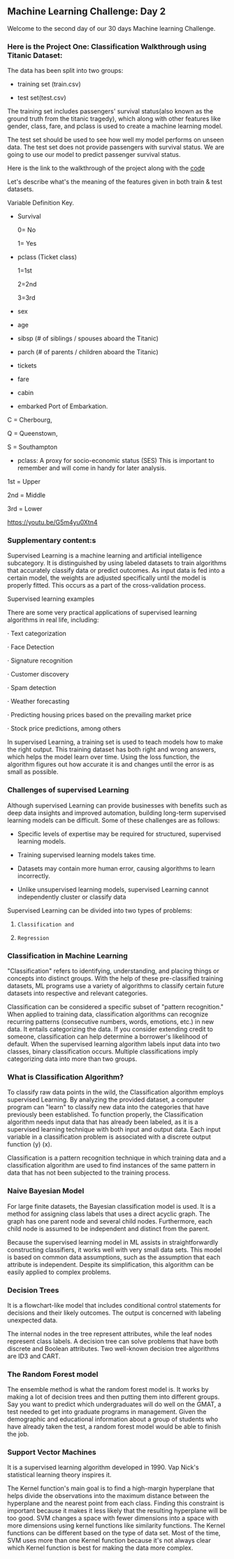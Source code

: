 
## Machine Learning Challenge: Day 2

Welcome to the second day of our 30 days Machine learning Challenge.


### Here is the Project One: Classification Walkthrough using Titanic Dataset:


The data has been split into two groups:

- training set (train.csv)

- test set(test.csv)


The training set includes passengers' survival status(also known as the ground truth from the titanic tragedy), which along with other features like gender, class, fare, and pclass is used to create a machine learning model.

The test set should be used to see how well my model performs on unseen data. The test set does not provide passengers with survival status. We are going to use our model to predict passenger survival status.

Here is the link to the walkthrough of the project along with the [code](https://colab.research.google.com/drive/1sfdeyFMHESzjrzVijzOOTh7qcungduvT?usp=sharing)

Let's describe what's the meaning of the features given in both train & test datasets.


Variable Definition Key.
- Survival

  0= No

  1= Yes

- pclass (Ticket class)

  1=1st

  2=2nd

  3=3rd

- sex

- age

- sibsp (# of siblings / spouses aboard the Titanic)

- parch (# of parents / children aboard the Titanic)

- tickets

- fare

- cabin

- embarked Port of Embarkation.

C = Cherbourg,

Q = Queenstown,

S = Southampton

- pclass: A proxy for socio-economic status (SES)
This is important to remember and will come in handy for later analysis.


1st = Upper

2nd = Middle

3rd = Lower


https://youtu.be/G5m4yu0Xtn4

### Supplementary content:s
 

Supervised Learning is a machine learning and artificial intelligence subcategory. It is distinguished by using labeled datasets to train algorithms that accurately classify data or predict outcomes. As input data is fed into a certain model, the weights are adjusted specifically until the model is properly fitted. This occurs as a part of the cross-validation process. 


Supervised learning examples

There are some very practical applications of supervised learning algorithms in real life, including:

·      Text categorization

·      Face Detection

·      Signature recognition

·      Customer discovery

·      Spam detection

·      Weather forecasting

·      Predicting housing prices based on the prevailing market price

·      Stock price predictions, among others

In supervised Learning, a training set is used to teach models how to make the right output. This training dataset has both right and wrong answers, which helps the model learn over time. Using the loss function, the algorithm figures out how accurate it is and changes until the error is as small as possible.


### Challenges of supervised Learning
Although supervised Learning can provide businesses with benefits such as deep data insights and improved automation, building long-term supervised learning models can be difficult. Some of these challenges are as follows:

- Specific levels of expertise may be required for structured, supervised learning models.

- Training supervised learning models takes time. 

- Datasets may contain more human error, causing algorithms to learn incorrectly. 

- Unlike unsupervised learning models, supervised Learning cannot independently cluster or classify data


Supervised Learning can be divided into two types of problems: 

1.     Classification and 

2.     Regression


### Classification in Machine Learning
"Classification" refers to identifying, understanding, and placing things or concepts into distinct groups. With the help of these pre-classified training datasets, ML programs use a variety of algorithms to classify certain future datasets into respective and relevant categories.


Classification can be considered a specific subset of "pattern recognition." When applied to training data, classification algorithms can recognize recurring patterns (consecutive numbers, words, emotions, etc.) in new data. It entails categorizing the data. If you consider extending credit to someone, classification can help determine a borrower's likelihood of default. When the supervised learning algorithm labels input data into two classes, binary classification occurs. Multiple classifications imply categorizing data into more than two groups. 


### What is Classification Algorithm?
To classify raw data points in the wild, the Classification algorithm employs supervised Learning. By analyzing the provided dataset, a computer program can "learn" to classify new data into the categories that have previously been established. To function properly, the Classification algorithm needs input data that has already been labeled, as it is a supervised learning technique with both input and output data. Each input variable in a classification problem is associated with a discrete output function (y) (x).

Classification is a pattern recognition technique in which training data and a classification algorithm are used to find instances of the same pattern in data that has not been subjected to the training process.


### Naive Bayesian Model

For large finite datasets, the Bayesian classification model is used. It is a method for assigning class labels that uses a direct acyclic graph. The graph has one parent node and several child nodes. Furthermore, each child node is assumed to be independent and distinct from the parent.

Because the supervised learning model in ML assists in straightforwardly constructing classifiers, it works well with very small data sets. This model is based on common data assumptions, such as the assumption that each attribute is independent. Despite its simplification, this algorithm can be easily applied to complex problems.


### Decision Trees

It is a flowchart-like model that includes conditional control statements for decisions and their likely outcomes. The output is concerned with labeling unexpected data.

The internal nodes in the tree represent attributes, while the leaf nodes represent class labels. A decision tree can solve problems that have both discrete and Boolean attributes. Two well-known decision tree algorithms are ID3 and CART.


### The Random Forest model

The ensemble method is what the random forest model is. It works by making a lot of decision trees and then putting them into different groups. Say you want to predict which undergraduates will do well on the GMAT, a test needed to get into graduate programs in management. Given the demographic and educational information about a group of students who have already taken the test, a random forest model would be able to finish the job.

### Support Vector Machines

It is a supervised learning algorithm developed in 1990. Vap Nick's statistical learning theory inspires it.

The Kernel function's main goal is to find a high-margin hyperplane that helps divide the observations into the maximum distance between the hyperplane and the nearest point from each class. Finding this constraint is important because it makes it less likely that the resulting hyperplane will be too good. SVM changes a space with fewer dimensions into a space with more dimensions using kernel functions like similarity functions. The Kernel functions can be different based on the type of data set. Most of the time, SVM uses more than one Kernel function because it's not always clear which Kernel function is best for making the data more complex.

